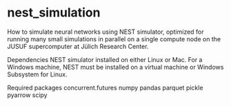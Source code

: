 # nest_simulation
How to simulate neural networks using NEST simulator, optimized for running many small simulations in parallel on a single compute node on the JUSUF supercomputer at Jülich Research Center.

Dependencies
NEST simulator installed on either Linux or Mac.
For a Windows machine, NEST must be installed on a virtual machine or Windows Subsystem for Linux.

Required packages
concurrent.futures
numpy
pandas
parquet
pickle
pyarrow
scipy

